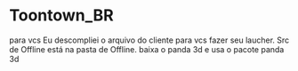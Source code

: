 # Toontown_BR
para vcs 
Eu descompliei o arquivo do cliente para vcs fazer seu laucher.
Src de Offline está na pasta de Offline.
baixa o panda 3d e usa o pacote panda 3d
